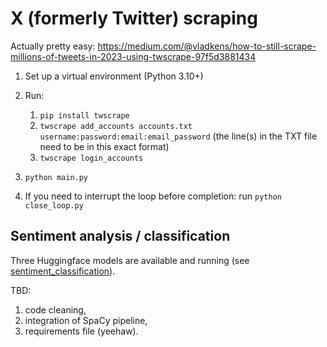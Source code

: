 # X (formerly Twitter) scraping
Actually pretty easy:
https://medium.com/@vladkens/how-to-still-scrape-millions-of-tweets-in-2023-using-twscrape-97f5d3881434

1. Set up a virtual environment (Python 3.10+)

2. Run:
    1. ```pip install twscrape```
    2. ```twscrape add_accounts accounts.txt username:password:email:email_password``` (the line(s) in the TXT file need to be in this exact format)
    3. ```twscrape login_accounts```

3. ```python main.py``` 

4. If you need to interrupt the loop before completion: run ```python close_loop.py```

## Sentiment analysis / classification

Three Huggingface models are available and running (see [sentiment_classification](./sentiment_classification/)).

TBD: 

1. code cleaning, 
2. integration of SpaCy pipeline,
3. requirements file (yeehaw).